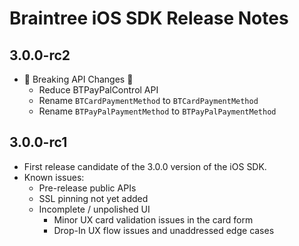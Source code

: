 # Braintree iOS SDK Release Notes

## 3.0.0-rc2

* :rotating_light: Breaking API Changes :rotating_light:
    * Reduce BTPayPalControl API
    * Rename `BTCardPaymentMethod` to `BTCardPaymentMethod`
    * Rename `BTPayPalPaymentMethod` to `BTPayPalPaymentMethod`

## 3.0.0-rc1

* First release candidate of the 3.0.0 version of the iOS SDK.
* Known issues:
    * Pre-release public APIs
    * SSL pinning not yet added
    * Incomplete / unpolished UI
        * Minor UX card validation issues in the card form
        * Drop-In UX flow issues and unaddressed edge cases
